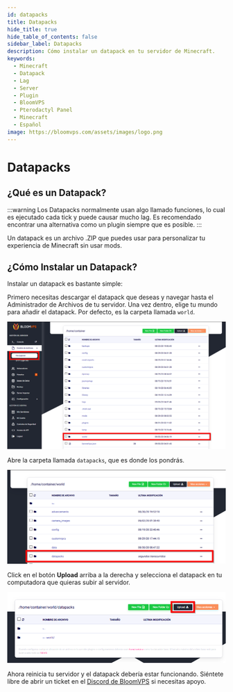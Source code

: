 ```yaml
---
id: datapacks
title: Datapacks
hide_title: true
hide_table_of_contents: false
sidebar_label: Datapacks
description: Cómo instalar un datapack en tu servidor de Minecraft.
keywords:
  - Minecraft
  - Datapack
  - Lag
  - Server
  - Plugin
  - BloomVPS
  - Pterodactyl Panel
  - Minecraft
  - Español
image: https://bloomvps.com/assets/images/logo.png
---
```

# Datapacks

## ¿Qué es un Datapack?
:::warning
Los Datapacks normalmente usan algo llamado funciones, lo cual es ejecutado cada tick y puede causar mucho lag. Es recomendado encontrar una alternativa como un plugin siempre que es posible.
:::

Un datapack es un archivo .ZIP que puedes usar para personalizar tu experiencia de Minecraft sin usar mods.

## ¿Cómo Instalar un Datapack?
Instalar un datapack es bastante simple:

Primero necesitas descargar el datapack que deseas y navegar hasta el Administrador de Archivos de tu servidor.
Una vez dentro, elige tu mundo para añadir el datapack. Por defecto, es la carpeta llamada `world`.

![Datapacks](../img/datapacks/datapacks2.png)

Abre la carpeta llamada `datapacks`, que es donde los pondrás.

![Datapacks](../img/datapacks/datapacks3.png)

Click en el botón **Upload** arriba a la derecha y selecciona el datapack en tu computadora que quieras subir al servidor.

![Datapacks](../img/datapacks/datapacks4.png)

Ahora reinicia tu servidor y el datapack debería estar funcionando. Siéntete libre de abrir un ticket en el [Discord de BloomVPS](https://discord.gg/bloom) si necesitas apoyo.
